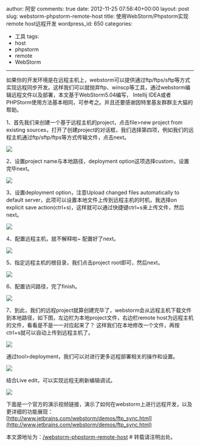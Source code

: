 author: 阿安
comments: true
date: 2012-11-25 07:56:40+00:00
layout: post
slug: webstorm-phpstorm-remote-host
title: 使用WebStorm/Phpstorm实现remote host远程开发
wordpress_id: 650
categories:
- 工具
tags:
- host
- phpstorm
- remote
- WebStorm
---

如果你的开发环境是在远程主机上，webstorm可以提供通过ftp/ftps/sftp等方式实现远程同步开发。这样我们可以就抛弃ftp、winscp等工具，通过webstorm编辑远程文件以及部署，本文基于WebStorm5.04编写， Intellij IDEA或者PHPStorm使用方法基本相同，可参考之。并且还要感谢因特里基友群群主大猫的帮助。

1、首先我们来创建一个基于远程主机的project，点击file>new project from existing sources，打开了创建project的对话框，我们选择第四项，例如我们的远程主机通过ftp/sftp/ftps等方式传输文件，点击next。

![](/wp-content/uploads/webstorm/1.jpg)<!-- more -->

2、设置project name与本地路径，deployment option这项选择custom，设置完毕next。

![](/wp-content/uploads/webstorm/2.jpg)

3、设置deployment option，注意Upload changed files automatically to default server，此项可以设置本地文件上传到远程主机的时机，我选择on explicit save action(ctrl+s)，这样就可以通过快捷键ctrl+s来上传文件，然后next。

![](/wp-content/uploads/webstorm/3.jpg)

4、配置远程主机，就不解释啦~ 配置好了next。

![](/wp-content/uploads/webstorm/4.jpg)

5、指定远程主机的根目录，我们点击project root即可，然后next。

![](/wp-content/uploads/webstorm/5.jpg)

6、配置访问路径，完了finish。

![](/wp-content/uploads/webstorm/6.jpg)

7、到此，我们的远程project就算创建完毕了，webstorm会从远程主机下载文件到本地路径，如下图，左边栏为本地project文件，右边栏remote host为远程主机的文件，看看是不是一一对应起来了？ 这样我们在本地修改一个文件，再按ctrl+s就可以自动上传到远程主机了。

![](/wp-content/uploads/webstorm/7.jpg)

通过tool>deployment，我们可以对进行更多远程部署相关的操作和设置。

![](/wp-content/uploads/webstorm/8.jpg)

结合Live edit，可以实现远程无刷新编辑调试。

![](/wp-content/uploads/webstorm/9.jpg)


下面是一个官方的演示视频链接，演示了如何在webstorm上进行远程开发，以及更详细的功能展现：[http://www.jetbrains.com/webstorm/demos/ftp_sync.html](http://www.jetbrains.com/webstorm/demos/ftp_sync.html)

本文源地址为：[/webstorm-phpstorm-remote-host](/webstorm-phpstorm-remote-host) # 转载请注明出处。
